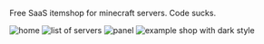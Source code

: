 Free SaaS itemshop for minecraft servers. Code sucks.

![home](https://i.imgur.com/tfQn8aU.png)
![list of servers](https://i.imgur.com/Nz2zCf8.png)
![panel](https://i.imgur.com/1jrFJjA.png)
![example shop with dark style](https://i.imgur.com/giTKyq6.png)
